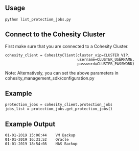 ## Usage 
```
python list_protection_jobs.py
```

## Connect to the Cohesity Cluster
First make sure that you are connected to a Cohesity Cluster.
```
cohesity_client = CohesityClient(cluster_vip=CLUSTER_VIP,
                                 username=CLUSTER_USERNAME, 
                                 password=CLUSTER_PASSWORD)
```
Note: Alternatively, you can set the above parameters in cohesity_management_sdk/configuration.py

## Example
``` 
protection_jobs = cohesity_client.protection_jobs
jobs_list = protection_jobs.get_protection_jobs()

```
## Example Output
```
01-01-2019 15:06:44	   VM Backup
01-01-2019 16:31:52	   Oracle 
01-01-2019 18:54:08	   NAS Backup
```

